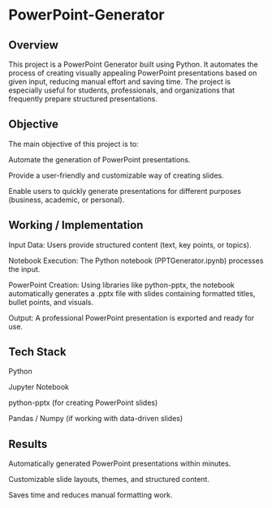 # PowerPoint-Generator

##  Overview

This project is a PowerPoint Generator built using Python. It automates the process of creating visually appealing PowerPoint presentations based on given input, reducing manual effort and saving time. The project is especially useful for students, professionals, and organizations that frequently prepare structured presentations.

## Objective

The main objective of this project is to:

Automate the generation of PowerPoint presentations.

Provide a user-friendly and customizable way of creating slides.

Enable users to quickly generate presentations for different purposes (business, academic, or personal).

## Working / Implementation

Input Data: Users provide structured content (text, key points, or topics).

Notebook Execution: The Python notebook (PPTGenerator.ipynb) processes the input.

PowerPoint Creation: Using libraries like python-pptx, the notebook automatically generates a .pptx file with slides containing formatted titles, bullet points, and visuals.

Output: A professional PowerPoint presentation is exported and ready for use.

## Tech Stack

Python

Jupyter Notebook

python-pptx (for creating PowerPoint slides)

Pandas / Numpy (if working with data-driven slides)

## Results

Automatically generated PowerPoint presentations within minutes.

Customizable slide layouts, themes, and structured content.

Saves time and reduces manual formatting work.
